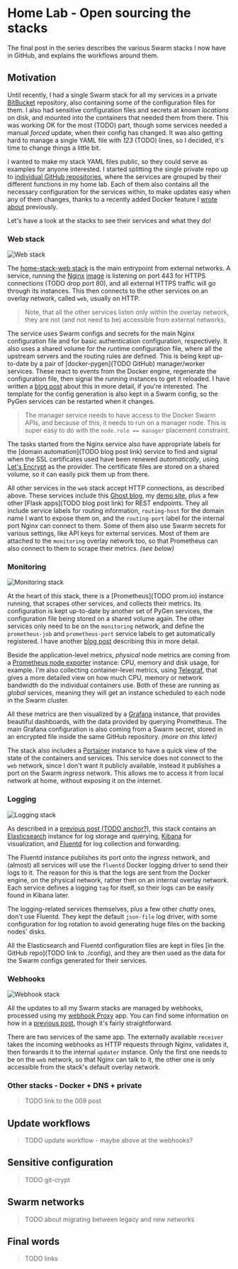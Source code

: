 # Home Lab - Open sourcing the stacks

The final post in the series describes the various Swarm stacks I now have in GitHub, and explains the workflows around them.

## Motivation

Until recently, I had a single Swarm stack for all my services in a private [BitBucket](TODO) repository, also containing some of the configuration files for them. I also had sensitive configuration files and secrets at *known locations* on disk, and mounted into the containers that needed them from there. This was working OK for the most (TODO) part, though some services needed a manual *forced* update, when their config has changed. It was also getting hard to manage a single YAML file with *123* (TODO) lines, so I decided, it's time to change things a little bit.

I wanted to make my stack YAML files public, so they could serve as examples for anyone interested. I started splitting the single private repo up to [individual GitHub repositories](https://github.com/rycus86/repositories-TODO-with-query?), where the services are grouped by their different functions in my home lab. Each of them also contains all the necessary configuration for the services within, to make updates easy when any of them changes, thanks to a recently added Docker feature I [wrote about](TODO) previously.

Let's have a look at the stacks to see their services and what they do!

### Web stack

![Web stack](https://github.com/rycus86/home-stack-web/raw/master/stack.png)

The [home-stack-web stack](https://github.com/rycus86/home-stack-web-TODO) is the main entrypoint from external networks. A service, running the [Nginx](http://nginx.org/) [image](TODO) is listening on port 443 for HTTPS connections (TODO drop port 80), and all external HTTPS traffic will go through its instances. This then connects to the other services on an overlay network, called `web`, usually on HTTP.

> Note, that all the other services listen only within the overlay network, they are not (and not need to be) accessible from external networks.

The service uses Swarm configs and secrets for the main Nginx configuration file and for basic authentication configuration, respectively. It also uses a shared volume for the runtime configuration file, where all the upstream servers and the routing rules are defined. This is being kept up-to-date by a pair of [docker-pygen](TODO GitHub) manager/worker services. These react to events from the Docker engine, regenerate the configuration file, then signal the running instances to get it reloaded. I have written a [blog post](https://blog.viktoradam.net/2018/01/20/home-lab-part4-auto-configuration/) about this in more detail, if you're interested. The template for the config generation is also kept in a Swarm config, so the PyGen services can be restarted when it changes.

> The manager service needs to have access to the Docker Swarm APIs, and because of this, it needs to run on a manager node. This is super easy to do with the `node.role == manager` placement constraint.

The tasks started from the Nginx service also have appropriate labels for the [domain automation](TODO blog post link) service to find and signal when the SSL certificates used have been renewed *automatically*, using [Let's Encrypt](TODO) as the provider. The certificate files are stored on a shared volume, so it can easily pick them up from there.

All other services in the `web` stack accept HTTP connections, as described above. These services include this [Ghost blog](https://ghost.org/), my [demo site](https://github.com/rycus86/demo-site), plus a few other [Flask apps](TODO blog post link) for REST endpoints. They all include service labels for routing information, `routing-host` for the domain name I want to expose them on, and the `routing-port` label for the internal port Nginx can connect to them. Some of them also use Swarm secrets for various settings, like API keys for external services. Most of them are attached to the `monitoring` overlay network too, so that Prometheus can also connect to them to scrape their metrics. *(see below)*

### Monitoring

![Monitoring stack](https://github.com/rycus86/home-stack-monitoring/raw/master/stack.png)

At the heart of this stack, there is a [Prometheus](TODO prom.io) instance running, that scrapes other services, and collects their metrics. Its configuration is kept up-to-date by another set of PyGen services, the configuration file being stored on a shared volume again. The other services only need to be on the `monitoring` network, and define the `prometheus-job` and `prometheus-port` service labels to get automatically registered. I have another [blog post](https://blog.viktoradam.net/2018/02/06/home-lab-part5-monitoring-madness/) describing this in more detail.

Beside the application-level metrics, *physical* node metrics are coming from a [Prometheus node exporter](https://github.com/prometheus/node_exporter) instance: CPU, memory and disk usage, for example. I'm also collecting container-level metrics, using [Telegraf](https://github.com/influxdata/telegraf), that gives a more detailed view on how much CPU, memory or network bandwidth do the individual containers use. Both of these are running as *global* services, meaning they will get an instance scheduled to each node in the Swarm cluster.

All these metrics are then visualized by a [Grafana](https://grafana.com/) instance, that provides beautiful dashboards, with the data provided by querying Prometheus. The main Grafana configuration is also coming from a Swarm secret, stored in an encrypted file inside the same GitHub repository. *(more on this later)*

The stack also includes a [Portainer](https://portainer.io/) instance to have a quick view of the state of the containers and services. This service does not connect to the `web` network, since I don't want it publicly available, instead it publishes a port on the Swarm *ingress* network. This allows me to access it from local network at home, without exposing it on the internet.

### Logging

![Logging stack](https://github.com/rycus86/home-stack-logging/raw/master/stack.png)

As described in a [previous post (TODO anchor?)](https://blog.viktoradam.net/2018/02/06/home-lab-part5-monitoring-madness/), this stack contains an [Elasticsearch](https://www.elastic.co/products/elasticsearch) instance for log storage and querying, [Kibana](https://www.elastic.co/products/kibana) for visualization, and [Fluentd](https://www.fluentd.org/) for log collection and forwarding.

The Fluentd instance publishes its port onto the *ingress* network, and (almost) all services will use the `fluentd` Docker logging driver to send their logs to it. The reason for this is that the logs are sent from the Docker engine, on the physical network, rather then on an internal overlay network. Each service defines a logging `tag` for itself, so their logs can be easily found in Kibana later.

The logging-related services themselves, plus a few other *chatty* ones, don't use Fluentd. They kept the default `json-file` log driver, with some configuration for log rotation to avoid generating huge files on the backing nodes' disks.

All the Elasticsearch and Fluentd configuration files are kept in files [in the GitHub repo](TODO link to ./config), and they are then used as the data for the Swarm configs generated for their services. 

### Webhooks

![Webhook stack](https://github.com/rycus86/home-stack-webhooks/raw/master/stack.png)

All the updates to all my Swarm stacks are managed by webhooks, processed using my [webhook Proxy](https://github.com/rycus86/webhook-proxy) app. You can find some information on how in a [previous post](https://blog.viktoradam.net/2018/01/13/home-lab-part3-swarm-cluster/), though it's fairly straightforward.

There are two services of the same app. The externally available `receiver` takes the incoming webhooks as HTTP requests through Nginx, validates it, then forwards it to the internal `updater` instance. Only the first one needs to be on the `web` network, so that Nginx can talk to it, the other one is only accessible from the stack's default overlay network.

### Other stacks - Docker + DNS + private

> TODO link to the 009 post

## Update workflows

> TODO update workflow - maybe above at the webhooks?

## Sensitive configuration

> TODO git-crypt

## Swarm networks

> TODO about migrating between legacy and new networks

## Final words

> TODO links
